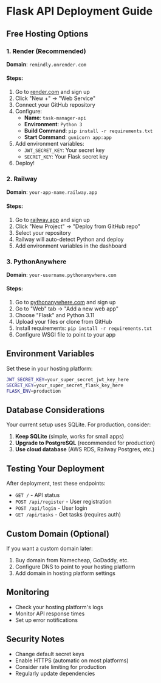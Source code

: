 # Flask API Deployment Guide

## Free Hosting Options

### 1. Render (Recommended)
**Domain**: `remindly.onrender.com`

#### Steps:
1. Go to [render.com](https://render.com) and sign up
2. Click "New +" → "Web Service"
3. Connect your GitHub repository
4. Configure:
   - **Name**: `task-manager-api`
   - **Environment**: `Python 3`
   - **Build Command**: `pip install -r requirements.txt`
   - **Start Command**: `gunicorn app:app`
5. Add environment variables:
   - `JWT_SECRET_KEY`: Your secret key
   - `SECRET_KEY`: Your Flask secret key
6. Deploy!

### 2. Railway
**Domain**: `your-app-name.railway.app`

#### Steps:
1. Go to [railway.app](https://railway.app) and sign up
2. Click "New Project" → "Deploy from GitHub repo"
3. Select your repository
4. Railway will auto-detect Python and deploy
5. Add environment variables in the dashboard

### 3. PythonAnywhere
**Domain**: `your-username.pythonanywhere.com`

#### Steps:
1. Go to [pythonanywhere.com](https://pythonanywhere.com) and sign up
2. Go to "Web" tab → "Add a new web app"
3. Choose "Flask" and Python 3.11
4. Upload your files or clone from GitHub
5. Install requirements: `pip install -r requirements.txt`
6. Configure WSGI file to point to your app

## Environment Variables

Set these in your hosting platform:

```bash
JWT_SECRET_KEY=your_super_secret_jwt_key_here
SECRET_KEY=your_super_secret_flask_key_here
FLASK_ENV=production
```

## Database Considerations

Your current setup uses SQLite. For production, consider:

1. **Keep SQLite** (simple, works for small apps)
2. **Upgrade to PostgreSQL** (recommended for production)
3. **Use cloud database** (AWS RDS, Railway Postgres, etc.)

## Testing Your Deployment

After deployment, test these endpoints:

- `GET /` - API status
- `POST /api/register` - User registration
- `POST /api/login` - User login
- `GET /api/tasks` - Get tasks (requires auth)

## Custom Domain (Optional)

If you want a custom domain later:
1. Buy domain from Namecheap, GoDaddy, etc.
2. Configure DNS to point to your hosting platform
3. Add domain in hosting platform settings

## Monitoring

- Check your hosting platform's logs
- Monitor API response times
- Set up error notifications

## Security Notes

- Change default secret keys
- Enable HTTPS (automatic on most platforms)
- Consider rate limiting for production
- Regularly update dependencies 